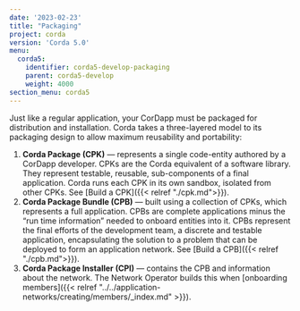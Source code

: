 ```yaml
---
date: '2023-02-23'
title: "Packaging"
project: corda
version: 'Corda 5.0'
menu:
  corda5:
    identifier: corda5-develop-packaging
    parent: corda5-develop
    weight: 4000
section_menu: corda5
---
```

Just like a regular application, your CorDapp must be packaged for distribution and installation. Corda takes a three-layered model to its packaging design to allow maximum reusability and portability:

1. **Corda Package (CPK)** — represents a single code-entity authored by a CorDapp developer. CPKs are the Corda equivalent of a software library. They represent testable, reusable, sub-components of a final application. Corda runs each CPK in its own sandbox, isolated from other CPKs. See [Build a CPK]({{< relref "./cpk.md">}}).
2. **Corda Package Bundle (CPB)** — built using a collection of CPKs, which represents a full application. CPBs are complete applications minus the “run time information” needed to onboard entities into it. CPBs represent the final efforts of the development team, a discrete and testable application, encapsulating the solution to a problem that can be deployed to form an application network. See [Build a CPB]({{< relref "./cpb.md">}}).
3. **Corda Package Installer (CPI)** — contains the CPB and information about the network. The Network Operator builds this when [onboarding members]({{< relref "../../application-networks/creating/members/_index.md" >}}).